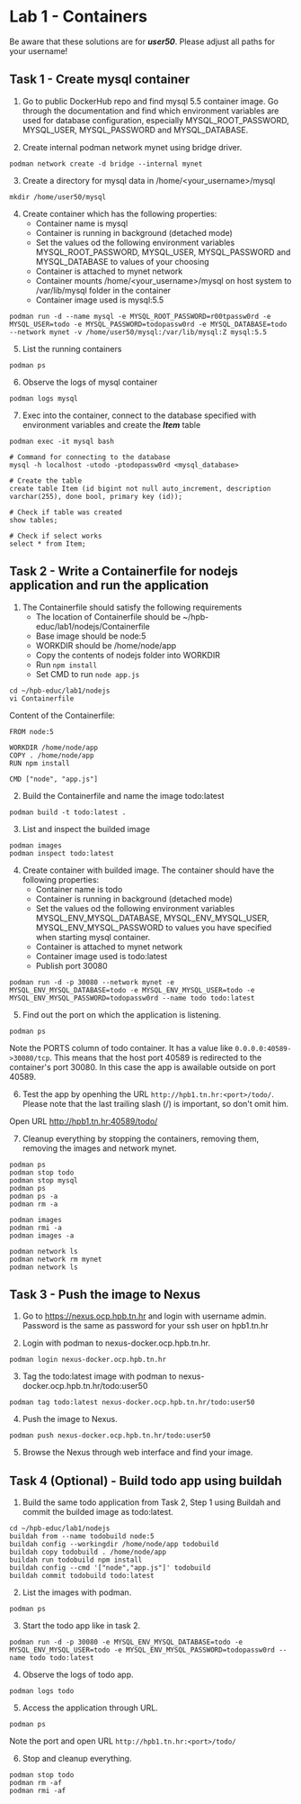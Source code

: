 # Lab 1 - Containers

Be aware that these solutions are for ***user50***. Please adjust all paths for your username!

## Task 1 - Create mysql container

1. Go to public DockerHub repo and find mysql 5.5 container image. Go through the documentation and find which environment variables are used for database configuration, especially MYSQL_ROOT_PASSWORD, MYSQL_USER, MYSQL_PASSWORD and MYSQL_DATABASE.

2. Create internal podman network mynet using bridge driver.

```podman network create -d bridge --internal mynet```

3. Create a directory for mysql data in /home/<your_username>/mysql

```mkdir /home/user50/mysql```

4. Create container which has the following properties:
    * Container name is mysql
    * Container is running in background (detached mode)
    * Set the values od the following environment variables MYSQL_ROOT_PASSWORD, MYSQL_USER, MYSQL_PASSWORD and MYSQL_DATABASE to values of your choosing
    * Container is attached to mynet network
    * Container mounts /home/<your_username>/mysql on host system to /var/lib/mysql folder in the container
    * Container image used is mysql:5.5

```podman run -d --name mysql -e MYSQL_ROOT_PASSWORD=r00tpassw0rd -e MYSQL_USER=todo -e MYSQL_PASSWORD=todopassw0rd -e MYSQL_DATABASE=todo --network mynet -v /home/user50/mysql:/var/lib/mysql:Z mysql:5.5```

5. List the running containers

```podman ps```

6. Observe the logs of mysql container

```podman logs mysql```

7. Exec into the container, connect to the database specified with environment variables and create the ***Item*** table
```
podman exec -it mysql bash

# Command for connecting to the database
mysql -h localhost -utodo -ptodopassw0rd <mysql_database>

# Create the table
create table Item (id bigint not null auto_increment, description varchar(255), done bool, primary key (id));

# Check if table was created
show tables;

# Check if select works
select * from Item;
```

## Task 2 - Write a Containerfile for nodejs application and run the application

1. The Containerfile should satisfy the following requirements
    * The location of Containerfile should be ~/hpb-educ/lab1/nodejs/Containerfile
    * Base image should be node:5
    * WORKDIR should be /home/node/app
    * Copy the contents of nodejs folder into WORKDIR
    * Run ```npm install```
    * Set CMD to run ```node app.js```

```
cd ~/hpb-educ/lab1/nodejs
vi Containerfile
```

Content of the Containerfile:

```
FROM node:5

WORKDIR /home/node/app
COPY . /home/node/app
RUN npm install

CMD ["node", "app.js"]
```

2. Build the Containerfile and name the image todo:latest

```podman build -t todo:latest .```

3. List and inspect the builded image

```
podman images
podman inspect todo:latest
```

4. Create container with builded image. The container should have the following properties:
    * Container name is todo
    * Container is running in background (detached mode)
    * Set the values od the following environment variables MYSQL_ENV_MYSQL_DATABASE, MYSQL_ENV_MYSQL_USER, MYSQL_ENV_MYSQL_PASSWORD to values you have specified when starting mysql container.
    * Container is attached to mynet network
    * Container image used is todo:latest
    * Publish port 30080

```podman run -d -p 30080 --network mynet -e MYSQL_ENV_MYSQL_DATABASE=todo -e MYSQL_ENV_MYSQL_USER=todo -e MYSQL_ENV_MYSQL_PASSWORD=todopassw0rd --name todo todo:latest```

5. Find out the port on which the application is listening.

```podman ps```

Note the PORTS column of todo container. It has a value like ```0.0.0.0:40589->30080/tcp```. This means that the host port 40589 is redirected to the container's port 30080. In this case the app is awailable outside on port 40589.

6. Test the app by openhing the URL ```http://hpb1.tn.hr:<port>/todo/```. Please note that the last trailing slash (/) is important, so don't omit him.

Open URL http://hpb1.tn.hr:40589/todo/

7. Cleanup everything by stopping the containers, removing them, removing the images and network mynet.

```
podman ps
podman stop todo
podman stop mysql
podman ps
podman ps -a
podman rm -a

podman images
podman rmi -a
podman images -a

podman network ls
podman network rm mynet
podman network ls
```

## Task 3 - Push the image to Nexus

1. Go to https://nexus.ocp.hpb.tn.hr and login with username admin. Password is the same as password for your ssh user on hpb1.tn.hr

2. Login with podman to nexus-docker.ocp.hpb.tn.hr.

```podman login nexus-docker.ocp.hpb.tn.hr```

3. Tag the todo:latest image with podman to nexus-docker.ocp.hpb.tn.hr/todo:user50

```podman tag todo:latest nexus-docker.ocp.hpb.tn.hr/todo:user50```

4. Push the image to Nexus.

```podman push nexus-docker.ocp.hpb.tn.hr/todo:user50```

5. Browse the Nexus through web interface and find your image.


## Task 4 (Optional) - Build todo app using buildah

1. Build the same todo application from Task 2, Step 1 using Buildah and commit the builded image as todo:latest.

```
cd ~/hpb-educ/lab1/nodejs
buildah from --name todobuild node:5
buildah config --workingdir /home/node/app todobuild
buildah copy todobuild . /home/node/app
buildah run todobuild npm install
buildah config --cmd '["node","app.js"]' todobuild
buildah commit todobuild todo:latest
```

2. List the images with podman.

```podman ps```

3. Start the todo app like in task 2.

```podman run -d -p 30080 -e MYSQL_ENV_MYSQL_DATABASE=todo -e MYSQL_ENV_MYSQL_USER=todo -e MYSQL_ENV_MYSQL_PASSWORD=todopassw0rd --name todo todo:latest```

4. Observe the logs of todo app.

```podman logs todo```

5. Access the application through URL.

```podman ps```

Note the port and open URL ```http://hpb1.tn.hr:<port>/todo/```

6. Stop and cleanup everything.

```
podman stop todo
podman rm -af
podman rmi -af
```